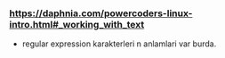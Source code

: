 ### https://daphnia.com/powercoders-linux-intro.html#_working_with_text
- regular expression karakterleri n anlamlari var burda.